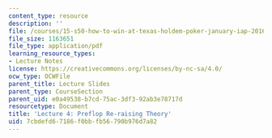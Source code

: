 ```yaml
---
content_type: resource
description: ''
file: /courses/15-s50-how-to-win-at-texas-holdem-poker-january-iap-2016/7cbdefd67186f0bbfb56790b976d7a82_MIT15_S50IAP16_L4.pdf
file_size: 1163651
file_type: application/pdf
learning_resource_types:
- Lecture Notes
license: https://creativecommons.org/licenses/by-nc-sa/4.0/
ocw_type: OCWFile
parent_title: Lecture Slides
parent_type: CourseSection
parent_uid: e0a49538-b7cd-75ac-3df3-92ab3e78717d
resourcetype: Document
title: 'Lecture 4: Preflop Re-raising Theory'
uid: 7cbdefd6-7186-f0bb-fb56-790b976d7a82
---
```

